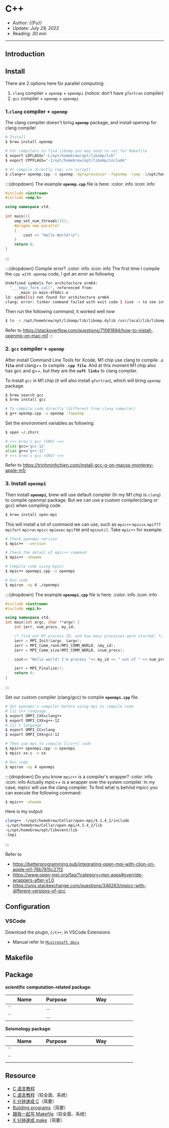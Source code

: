# C++

- Author: *{{Fu}}*
- Update: *July 29, 2022*
- Reading: *30 min*

---


## Introduction



## Install

There are 2 options here for parallel computing:
1. `clang` compiler + `openmp` + `openmpi` (notice: don't have `gfortran` compiler)
2. `gcc` compiler + `openmp` + `openmpi`

### 1.`clang` compiler + `openmp`

The clang compiler doesn't bring **`openmp`** package, and install openmp for clang compiler

```bash
# Install
$ brew install openmp

# For compilers to find libomp you may need to set for Makefile
$ export LDFLAGS="-L/opt/homebrew/opt/libomp/lib"
$ export CPPFLAGS="-I/opt/homebrew/opt/libomp/include"

# Or compile directly (eg: c++ script)
$ clang++ openmp.cpp -o openmp -Xpreprocessor -fopenmp -lomp -I/opt/homebrew/opt/libomp/include  -L/opt/homebrew/opt/libomp/lib 
```


:::{dropdown} The example **`openmp.cpp`** file is here:
:color: info
:icon: info
```c++
#include <iostream>  
#include <omp.h>  

using namespace std;  
  
int main(){  
    omp_set_num_threads(15);
    #pragma omp parallel  
    {  
        cout << "Hello World!\n";  
    }  
    return 0;  
}  
```
:::


:::{dropdown} Compile error?
:color: info
:icon: info
The first time I compile the `cpp with openmp` code, I got an error as following
```bash
Undefined symbols for architecture arm64:
  "___kmpc_fork_call", referenced from:
      _main in main-4f8dcc.o
ld: symbol(s) not found for architecture arm64
clang: error: linker command failed with exit code 1 (use -v to see invocation)
```

Then run the following command, it worked well now
```bash
$ ln -s /opt/homebrew/opt/libomp/lib/libomp.dylib /usr/local/lib/libomp.dylib
```

Refer to https://stackoverflow.com/questions/71061894/how-to-install-openmp-on-mac-m1 
:::




### 2. `gcc` compiler + `openmp` 

After install Command Line Tools for Xcode, M1 chip use clang to compile **`.c file`** and clang++ to compile **`.cpp file`**. 
And at this moment M1 chip also has gcc and g++, but they are the **`soft links`** to clang compiler.

To install `gcc` in M1 chip (it will also install `gfortran`), which will bring `openmp` package.

```bash
$ brew search gcc
$ brew install gcc

# To compile code directly (different from clang compiler)
$ g++ openmp.cpp -o openmp -fopenmp
```

Set the environment variables as following:

```bash
$ open ~/.zhsrc

# >>> brew's gcc (GNU) >>>
alias gcc='gcc-12'
alias g++='g++-12'
# <<< brew's gcc (GNU) <<<
```

Refer to https://trinhminhchien.com/install-gcc-g-on-macos-monterey-apple-m1/





### 3. Install `openmpi`

Then install **`openmpi`**, brew will use default compiler (In my M1 chip is `clang`) to compile openmpi package.
But we can use a custom compiler(clang or gcc) when compiling code.


```bash
$ brew install open-mpi
```

This will install a lot of command we can use, such as 
`mpic++` `mpicxx` `mpif77` `mpifort` `mpirun` `mpicc` `mpiexec` `mpif90` and `mpioutil`.
Take `mpic++` for example:

```bash
# Check openmpi version
$ mpic++ --version

# Check the detail of mpic++ command
$ mpic++ -showme

# Compile code using mpicc
$ mpic++ openmpi.cpp -o openmpi

# Run code
$ mpirun -np 4 ./openmpi
```

:::{dropdown} The example **`openmpi.cpp`** file is here:
:color: info
:icon: info
```c++
#include <iostream>  
#include <mpi.h>

using namespace std;  
int main(int argc, char **argv) {
    int ierr, num_procs, my_id;

    /* find out MY process ID, and how many processes were started. */
    ierr = MPI_Init(&argc, &argv);
    ierr = MPI_Comm_rank(MPI_COMM_WORLD, &my_id);
    ierr = MPI_Comm_size(MPI_COMM_WORLD, &num_procs);

    cout<< "Hello world! I'm process "<< my_id << " out of " << num_procs << " processes" << endl;

    ierr = MPI_Finalize();
    return 0;
}
```
:::

Set our custom compiler (clang/gcc) to compile **`openmpi.cpp`** file.

```bash
# Set openmpi's compiler before using mpi to compile code
# [1] C++ language
$ export OMPI_CXX=clang++
$ export OMPI_CXX=g++-12
# [2] C language
$ export OMPI_CC=clang
$ export OMPI_CXX=gcc-12

# Then use mpi to compile [c/c++] code
$ mpic++ openmpi.cpp -o openmpi
$ mpicc xx.c -o xx

# Run code
$ mpirun -np 4 openmpi
```

:::{dropdown} Do you know `mpic++` is a compiler's wrapper?
:color: info
:icon: info
Actually mpic++ is a wrapper over the system compiler. In my case, mpicc will use the clang compiler. To find what is behind mpicc you can execute the following command:

```bash
$ mpic++ -showme
```

Here is my output:
```bash
clang++ -I/opt/homebrew/Cellar/open-mpi/4.1.4_2/include 
-L/opt/homebrew/Cellar/open-mpi/4.1.4_2/lib 
-L/opt/homebrew/opt/libevent/lib 
-lmpi
```

:::

Refer to 
- https://betterprogramming.pub/integrating-open-mpi-with-clion-on-apple-m1-76b7815c27f2
- https://www.open-mpi.org/faq/?category=mpi-apps#override-wrappers-after-v1.0
- https://unix.stackexchange.com/questions/346263/mpicc-with-different-versions-of-gcc

## Configuration




### VSCode

Download the plugin, `C/C++`, in VSCode Extensions

- Manual refer to [`Miscrosoft docs`](https://code.visualstudio.com/docs/python/python-tutorial)


## Makefile






## Package

<style>
table th:first-of-type {
    width: 30%;
}
table th:nth-of-type(2) {
    width: 50%;
}
table th:nth-of-type(2) {
    width: 20%;
}
</style>


**scientific computation-related package**:

|    Name       |    Purpose    |    Way       |     
| ------------  | ------------- | :----------: |
| ``   | ...       |      |
| ``   | ...       |      |

**Seismology package**:

|     Name     |    Purpose    |     Way       |     
| ------------ | ------------- | :-----------: |
| ``   |        |      |
| ``   |        |      |



## Resource


- [C 语言教程](https://wangdoc.com/clang/)
- [C 语言教程](https://www.runoob.com/cprogramming/c-tutorial.html)（较全面、系统）
- [X 分钟速成 C](https://learnxinyminutes.com/docs/zh-cn/c-cn/)（简要）
- [Building programs](https://fortran-lang.org/learn/building_programs)（简要）
- [跟我一起写 Makefile](https://seisman.github.io/how-to-write-makefile/)（较全面、系统）
- [X 分钟速成 make](https://learnxinyminutes.com/docs/zh-cn/make-cn/)（简要）